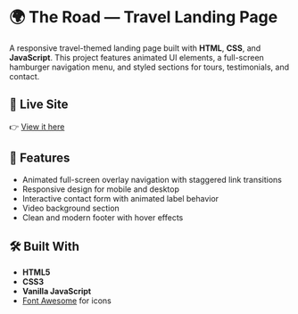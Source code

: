 # 🌍 The Road — Travel Landing Page

A responsive travel-themed landing page built with **HTML**, **CSS**, and **JavaScript**. This project features animated UI elements, a full-screen hamburger navigation menu, and styled sections for tours, testimonials, and contact.

## 🔗 Live Site

👉 [View it here](https://a-karim2003.github.io/the-road/)

## 🚀 Features

- Animated full-screen overlay navigation with staggered link transitions
- Responsive design for mobile and desktop
- Interactive contact form with animated label behavior
- Video background section
- Clean and modern footer with hover effects

## 🛠️ Built With

- **HTML5**
- **CSS3**
- **Vanilla JavaScript**
- [Font Awesome](https://cdnjs.com/libraries/font-awesome) for icons
